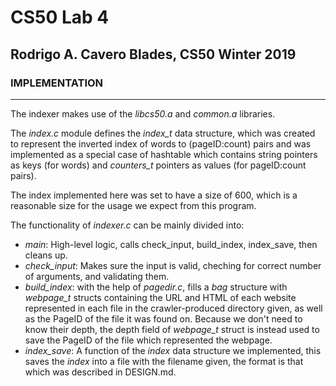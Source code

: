 # CS50 Lab 4
## Rodrigo A. Cavero Blades, CS50 Winter 2019

### IMPLEMENTATION
---
The indexer makes use of the *libcs50.a* and *common.a* libraries.

The *index.c* module defines the *index_t* data structure, which was created to represent the inverted index of words to (pageID:count) pairs and was implemented as a special case of hashtable which contains string pointers as keys (for words) and *counters_t* pointers as values (for pageID:count pairs).

The index implemented here was set to have a size of 600, which is a reasonable size for the usage we expect from this program.

The functionality of *indexer.c* can be mainly divided into:
* *main*: High-level logic, calls check_input, build_index, index_save, then cleans up.
* *check_input*: Makes sure the input is valid, cheching for correct number of arguments, and validating them.
* *build_index*: with the help of *pagedir.c*, fills a *bag* structure with *webpage_t* structs containing the URL and HTML of each website represented in each file in the crawler-produced directory given, as well as the PageID of the file it was found on. Because we don't need to know their depth, the depth field of *webpage_t* struct is instead used to save the PageID of the file which represented the webpage.
* *index_save*: A function of the *index* data structure we implemented, this saves the *index* into a file with the filename given, the format is that which was described in DESIGN.md.